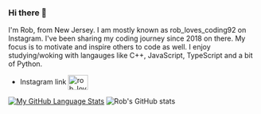 ### Hi there 👋

I'm Rob, from New Jersey. I am mostly known as rob_loves_coding92 on Instagram. I've been sharing my coding journey since 2018 on there. My focus is to motivate and inspire others to code as well. I enjoy studying/woking with langauges like C++, JavaScript, TypeScript and a bit of Python. 

 * Instagram link <a href="https://instagram.com/rob_loves_coding92" target="blank"><img align="center" src="https://raw.githubusercontent.com/rahuldkjain/github-profile-readme-generator/master/src/images/icons/Social/instagram.svg" alt="rob_loves_coding92" height="30" width="40" /></a>


[![My GitHub Language Stats](https://github-readme-stats.vercel.app/api/top-langs/?username=coding4life92&langs_count=5&theme=tokyonight)]() ![Rob's GitHub stats](https://github-readme-stats.vercel.app/api?username=coding4life92&theme=dark_icons=true)

